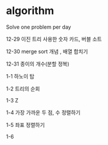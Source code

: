 # algorithm
Solve one problem per day

12-29
이진 트리 사용한 숫자 카드,
버블 소트 

12-30
merge sort 개념 , 배열 합치기

12-31
종이의 개수(분할 정복)

1-1
하노이 탑 

1-2
트리의 순회

1-3
Z

1-4
가장 가까운 두 점,  수 정렬하기

1-5
좌표 정렬하기

1-6
